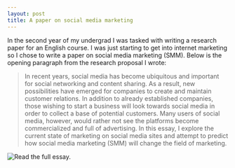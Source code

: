 ```yaml
---
layout: post
title: A paper on social media marketing
---
```


In the second year of my undergrad I was tasked with writing a research paper for an English course. I was just starting to get into internet marketing so I chose to write a paper on social media marketing (SMM). Below is the opening paragraph from the research proposal I wrote:

> In recent years, social media has become ubiquitous and important for social networking and content sharing. As a result, new possibilities have emerged for companies to create and maintain customer relations. In addition to already established companies, those wishing to start a business will look towards social media in order to collect a base of potential customers. Many users of social media, however, would rather not see the platforms become commercialized and full of advertising. In this essay, I  explore the current state of marketing on social media sites and attempt to predict how social media marketing (SMM) will change the field of marketing.

![Read the full essay.]("/evmarts.github.io/blog/assets/SSM_research_essay")